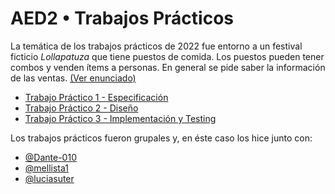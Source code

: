 # AED2 • Trabajos Prácticos

La temática de los trabajos prácticos de 2022 fue entorno a un festival ficticio _Lollapatuza_ que tiene puestos de comida. Los puestos pueden tener combos y venden ítems a personas. En general se pide saber la información de las ventas. [(Ver enunciado)](./1/enunciado.pdf)

- [Trabajo Práctico 1 - Especificación](./1/)
- [Trabajo Práctico 2 - Diseño](./2/)
- [Trabajo Práctico 3 - Implementación y Testing](https://github.com/joangq/tp3-algo2-test/tree/d51007f06f4fdf4a03f86be843e24dfbecd607e5)

Los trabajos prácticos fueron grupales y, en éste caso los hice junto con:

- [@Dante-010](https://github.com/Dante-010)
- [@mellista1](https://github.com/mellista1)
- [@luciasuter](https://github.com/luciasuter)
